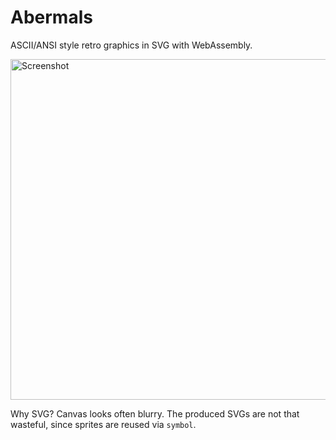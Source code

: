 # Abermals

ASCII/ANSI style retro graphics in SVG with WebAssembly.

<img width="545" alt="Screenshot" src="https://user-images.githubusercontent.com/391975/112140652-91c70900-8bd4-11eb-83bf-f1bec2399b9d.png">

Why SVG? Canvas looks often blurry.
The produced SVGs are not that wasteful, since sprites are reused via `symbol`.
